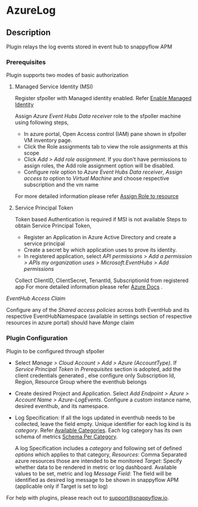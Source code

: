 # AzureLog

## Description

Plugin relays the log events stored in event hub to snappyflow APM

### Prerequisites

Plugin supports two modes of basic authorization

1. Managed Service Identity (MSI)

   Register sfpoller with Managed identity enabled. Refer [Enable Managed Identity](https://docs.microsoft.com/en-us/azure/event-hubs/authenticate-managed-identity?tabs=latest#use-event-hubs-with-managed-identities)
   
   Assign *Azure Event Hubs Data receiver* role to  the sfpoller machine using following steps,
   - In azure portal, Open Access control (IAM) pane shown in sfpoller VM inventory page.
   - Click the Role assignments tab to view the role assignments at this scope
   - Click *Add > Add role assignment*. If you don't have permissions to assign roles, the Add role assignment option will be disabled.
   - Configure *role* option to *Azure Event Hubs Data receiver*, *Assign access to* option to *Virtual Machine* and choose respective subscription and the vm name 

   For more detailed information please refer [Assign Role to resource](https://docs.microsoft.com/en-us/azure/role-based-access-control/role-assignments-portal?tabs=current#step-2-open-the-add-role-assignment-pane)
2. Service Principal Token

   Token based Authentication is required if MSI is not available
   Steps to obtain Service Principal Token,

   - Register an Application in Azure Active Directory and create a service principal 
   - Create a secret by which application uses to prove its identity.
   - In registered application, select *API permissions > Add a permission > APIs my organization uses > Microsoft.EventHubs > Add permissions*

   Collect ClientID, ClientSecret, TenantId, SubscriptionId from registered app
   For more detailed information please refer [Azure Docs](https://docs.microsoft.com/en-us/azure/active-directory/develop/howto-create-service-principal-portal) .

*EventHub Access Claim*

Configure any of the *Shared access policies*  across both EventHub and its respective EventHubNamespace (available in settings section of respective resources in azure portal) should have *Mange* claim 



### Plugin  Configuration

Plugin to be configured through sfpoller

- Select *Manage > Cloud Account > Add > Azure (AccountType)*. If *Service Principal Token* in *Prerequisites* section is adopted, add the client credentials generated  , else configure only Subscription Id, Region, Resource Group where the eventhub belongs
- Create desired Project and Application. Select *Add Endpoint > Azure > Account Name > Azure-LogEvents*. Configure a custom instance name, desired eventhub, and its namespace. 
- Log Specification:  If all the logs updated in eventhub needs to be collected,
  leave the field empty. 
  Unique identifier for each log kind is its *category*. Refer [Available Categories](https://docs.microsoft.com/en-us/azure/azure-monitor/essentials/resource-logs-categories).
  Each log category has its own schema of metrics [Schema Per Category](https://docs.microsoft.com/en-us/azure/azure-monitor/essentials/resource-logs-schema#service-specific-schemas).
 
  A log Specification includes a *category* and following set of defined *options* which applies to that category,
  *Resources*: Comma Separated azure resources those are intended to be monitored
  *Target*: Specify whether data to be rendered in metric or log dashboard. Available values to be set, metric and log
  *Message Field*: The field will be identified as desired log message to be shown in snappyflow APM (applicable only if Target is set to log)


For help with plugins, please reach out to [support@snappyflow.io](mailto:support@snappyflow.io).